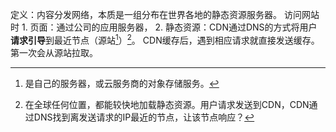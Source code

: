 定义：内容分发网络，本质是一组分布在世界各地的静态资源服务器。
访问网站时
	1. 页面：通过公司的应用服务器，
	2. 静态资源：CDN通过DNS的方式将用户**请求引导**到最近节点（源站[^2]）[^1]。
CDN缓存后，遇到相应请求就直接发送缓存。第一次会从源站拉取。

[^1]: 在全球任何位置，都能较快地加载静态资源。用户请求发送到CDN，CDN通过DNS找到离发送请求的IP最近的节点，让该节点响应？
[^2]: 是自己的服务器，或云服务商的对象存储服务。